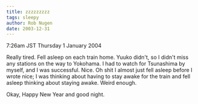 ```yaml
---
title: zzzzzzzzz
tags: sleepy
author: Rob Nugen
date: 2003-12-31
---
```


<p class=date>7:26am JST Thursday 1 January 2004</p>

<p>Really tired.  Fell asleep on each train home.  Yuuko didn't, so I
  didn't miss any stations on the way to Yokohama.  I had to watch for
  Tsunashima by myself, and I was successful.  Nice.  Oh shit I almost
  just fell asleep before I wrote nice; I was thinking about having to
  stay awake for the train and fell asleep thinking about staying
  awake.  Weird enough.</p>

<p>Okay, Happy New Year and good night.</p>
